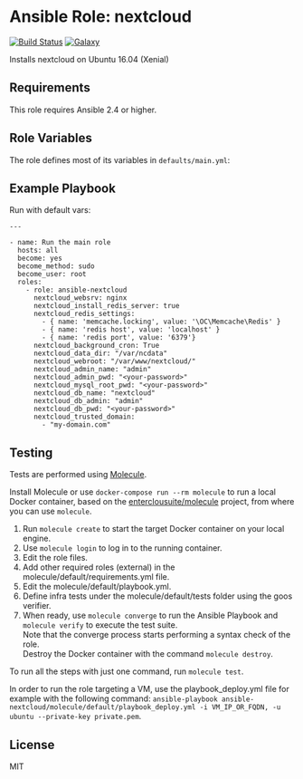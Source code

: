 Ansible Role: nextcloud 
======================================

[![Build Status](https://travis-ci.org/entercloudsuite/ansible-nextcloud.svg?branch=master)](https://travis-ci.org/entercloudsuite/ansible-nextcloud)
[![Galaxy](https://img.shields.io/badge/galaxy-entercloudsuite.nextcloud-blue.svg?style=flat-square)](https://galaxy.ansible.com/entercloudsuite/nextcloud)  

Installs nextcloud on Ubuntu 16.04 (Xenial)

## Requirements

This role requires Ansible 2.4 or higher.

## Role Variables

The role defines most of its variables in `defaults/main.yml`:

## Example Playbook

Run with default vars:

```
---

- name: Run the main role
  hosts: all
  become: yes
  become_method: sudo
  become_user: root
  roles:
    - role: ansible-nextcloud
      nextcloud_websrv: nginx
      nextcloud_install_redis_server: true
      nextcloud_redis_settings:
        - { name: 'memcache.locking', value: '\OC\Memcache\Redis' }
        - { name: 'redis host', value: 'localhost' }
        - { name: 'redis port', value: '6379'}
      nextcloud_background_cron: True
      nextcloud_data_dir: "/var/ncdata"
      nextcloud_webroot: "/var/www/nextcloud/"
      nextcloud_admin_name: "admin"
      nextcloud_admin_pwd: "<your-password>"
      nextcloud_mysql_root_pwd: "<your-password>"
      nextcloud_db_name: "nextcloud"
      nextcloud_db_admin: "admin"
      nextcloud_db_pwd: "<your-password>"
      nextcloud_trusted_domain:
        - "my-domain.com"
```

## Testing

Tests are performed using [Molecule](http://molecule.readthedocs.org/en/latest/).

Install Molecule or use `docker-compose run --rm molecule` to run a local Docker container, based on the [enterclousuite/molecule](https://hub.docker.com/r/fminzoni/molecule/) project, from where you can use `molecule`.

1. Run `molecule create` to start the target Docker container on your local engine.  
2. Use `molecule login` to log in to the running container.  
3. Edit the role files.  
4. Add other required roles (external) in the molecule/default/requirements.yml file.  
5. Edit the molecule/default/playbook.yml.  
6. Define infra tests under the molecule/default/tests folder using the goos verifier.  
7. When ready, use `molecule converge` to run the Ansible Playbook and `molecule verify` to execute the test suite.  
Note that the converge process starts performing a syntax check of the role.  
Destroy the Docker container with the command `molecule destroy`.   

To run all the steps with just one command, run `molecule test`. 

In order to run the role targeting a VM, use the playbook_deploy.yml file for example with the following command: `ansible-playbook ansible-nextcloud/molecule/default/playbook_deploy.yml -i VM_IP_OR_FQDN, -u ubuntu --private-key private.pem`.  

## License

MIT
